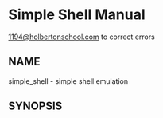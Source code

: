# Simple Shell Manual

1194@holbertonschool.com to correct errors

## **NAME**

simple_shell - simple shell emulation

## **SYNOPSIS**
